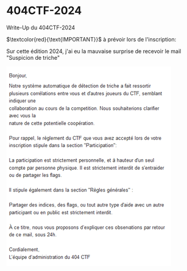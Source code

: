 # 404CTF-2024
Write-Up du 404CTF-2024


$\textcolor{red}{\text{IMPORTANT}}$ à prévoir lors de l'inscription:

Sur cette édition 2024, j'ai eu la mauvaise surprise de recevoir le mail "Suspicion de triche"

![Mail](https://github.com/ReZ3R0/404CTF-2024/blob/main/Images/Mail.png?raw=true)
